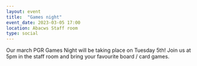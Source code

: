 ```yaml
---
layout: event
title:  "Games night"
event_date: 2023-03-05 17:00
location: Abacws Staff room
type: social
---
```


Our march PGR Games Night will be taking place on Tuesday 5th! Join us at 5pm in the staff room and bring your favourite board / card games.
